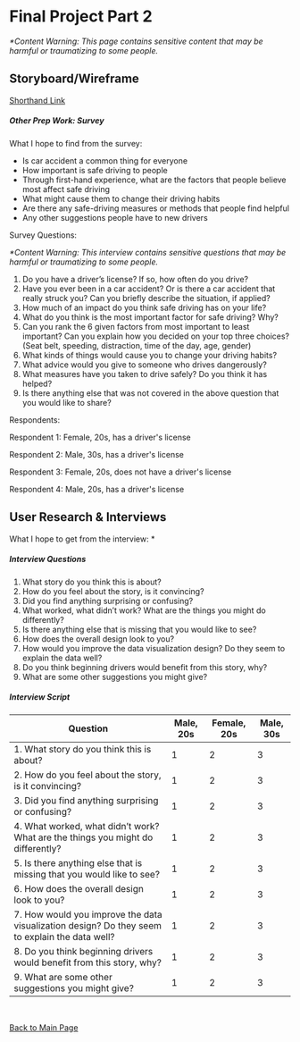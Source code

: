 # Final Project Part 2

_*Content Warning: This page contains sensitive content that may be harmful or traumatizing to some people._


## Storyboard/Wireframe

[Shorthand Link](https://preview.shorthand.com/4YigjRKvgqbFR0Xl)

##### Other Prep Work: Survey
  
What I hope to find from the survey:

* Is car accident a common thing for everyone
* How important is safe driving to people
* Through first-hand experience, what are the factors that people believe most affect safe driving
* What might cause them to change their driving habits
* Are there any safe-driving measures or methods that people find helpful
* Any other suggestions people have to new drivers
  
Survey Questions:

_*Content Warning: This interview contains sensitive questions that may be harmful or traumatizing to some people._

1. Do you have a driver’s license? If so, how often do you drive?
2. Have you ever been in a car accident? Or is there a car accident that really struck you? Can you briefly describe the situation, if applied?
3. How much of an impact do you think safe driving has on your life?
4. What do you think is the most important factor for safe driving? Why?
5. Can you rank the 6 given factors from most important to least important? Can you explain how you decided on your top three choices? (Seat belt, speeding, distraction, time of the day, age, gender)
6. What kinds of things would cause you to change your driving habits?
7. What advice would you give to someone who drives dangerously? 
8.  What measures have you taken to drive safely? Do you think it has helped?
9. Is there anything else that was not covered in the above question that you would like to share?

Respondents: 
  
Respondent 1: Female, 20s, has a driver's license

Respondent 2: Male, 30s, has a driver's license

Respondent 3: Female, 20s, does not have a driver's license

Respondent 4: Male, 20s, has a driver's license


## User Research & Interviews

What I hope to get from the interview:
* 


##### Interview Questions

1. What story do you think this is about? 
2. How do you feel about the story, is it convincing?
3. Did you find anything surprising or confusing?
4. What worked, what didn’t work? What are the things you might do differently?
5. Is there anything else that is missing that you would like to see?
6. How does the overall design look to you? 
7. How would you improve the data visualization design? Do they seem to explain the data well?
8. Do you think beginning drivers would benefit from this story, why?
9. What are some other suggestions you might give?

##### Interview Script

| Question | Male, 20s | Female, 20s | Male, 30s |
| --- | --- | --- | --- |
| 1. What story do you think this is about?  | 1 | 2 | 3 |
| 2. How do you feel about the story, is it convincing? | 1 | 2 | 3 |
| 3. Did you find anything surprising or confusing? | 1 | 2 | 3 |
| 4. What worked, what didn’t work? What are the things you might do differently? | 1 | 2 | 3 |
| 5. Is there anything else that is missing that you would like to see? | 1 | 2 | 3 |
| 6. How does the overall design look to you? | 1 | 2 | 3 |
| 7. How would you improve the data visualization design? Do they seem to explain the data well? | 1 | 2 | 3 |
| 8. Do you think beginning drivers would benefit from this story, why? | 1 | 2 | 3 |
| 9. What are some other suggestions you might give? | 1 | 2 | 3 |

<br/>

[Back to Main Page](/README.md)
